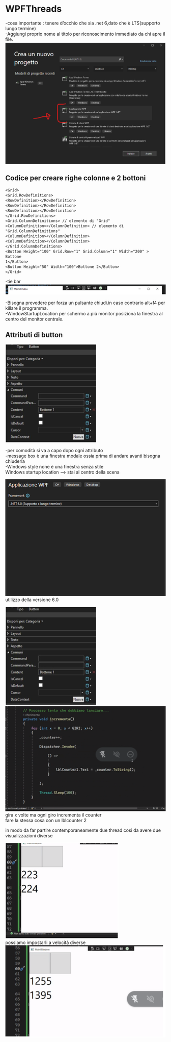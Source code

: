 # WPFThreads

-cosa importante : tenere d’occhio che sia .net 6,dato che è LTS(supporto lungo termine)<br>
-Aggiungi proprio nome al titolo per riconoscimento immediato da chi apre il file.<br>
![result](https://github.com/lucaferee/WPFThreads/blob/main/images/Screenshot%202023-04-16%20002455.png?raw=true)
## Codice per creare righe colonne e 2 bottoni <br>
```
<Grid>
<Grid.RowDefinitions>
<RowDefinition></RowDefinition>
<RowDefinition></RowDefinition>
<RowDefinition></RowDefinition>
</Grid.RowDefinitions>
<Grid.ColumnDefinitions> // elemento di "Grid"
<ColumnDefinition></ColumnDefinition> // elemento di "Grid.ColumnDefinitions"
<ColumnDefinition></ColumnDefinition>
<ColumnDefinition></ColumnDefinition>
</Grid.ColumnDefinitions>
<Button Height="100" Grid.Row="1" Grid.Column="1" Width="200" > Bottone
1</Button>
<Button Height="50" Width="100">Bottone 2</Button>
</Grid>
```
-tie bar<br>
![result](https://github.com/lucaferee/WPFThreads/blob/main/images/Screenshot%202023-04-16%20002556.png?raw=true)<br>

-Bisogna prevedere per forza un pulsante chiudi.in caso contrario alt+f4 per killare il programma.<br>
-WindowStartupLocation per schermo a più monitor posiziona la finestra al centro del monitor centrale.<br>


## Attributi di button

![result](https://github.com/lucaferee/WPFThreads/blob/main/images/Screenshot%202023-04-16%20002636.png?raw=true)

-per comodità si va a capo dopo ogni attributo<br>
-message box è una finestra modale ossia prima di andare avanti bisogna chiuderla<br>
-Windows style none è una finestra senza stile<br>
Windows startup location —> stai al centro della scena<br>

![result](https://github.com/lucaferee/WPFThreads/blob/main/images/Screenshot%202023-04-16%20002649.png?raw=true)<br>
utilizzo della versione 6.0 

![result](https://github.com/lucaferee/WPFThreads/blob/main/images/Screenshot%202023-04-16%20002636.png?raw=true)<br>
![result](https://github.com/lucaferee/WPFThreads/blob/main/images/Screenshot%202023-04-16%20002714.png?raw=true)<br>
gira x volte ma ogni giro incrementa il counter<br>
fare la stessa cosa con un lblcounter 2


in modo da far partire contemporaneamente due thread cosi da avere due visualizzazioni diverse<br>

![result](https://github.com/lucaferee/WPFThreads/blob/main/images/Screenshot%202023-04-16%20002726.png?raw=true)<br>
possiamo impostarli a velocità diverse<br>
![result](https://github.com/lucaferee/WPFThreads/blob/main/images/Screenshot%202023-04-16%20002749.png?raw=true)<br>










